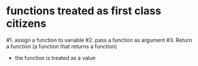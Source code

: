 # functions treated as first class citizens
#1. assign a function to variable
#2. pass a function as argument
#3. Return a function (a function that returns a function)
- the function is treated as a value